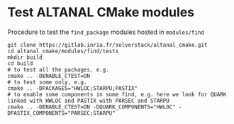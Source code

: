 Test ALTANAL CMake modules
========================

Procedure to test the `find_package` modules hosted in `modules/find`

```
git clone https://gitlab.inria.fr/solverstack/altanal_cmake.git
cd altanal_cmake/modules/find/tests
mkdir build
cd build
# to test all the packages, e.g.
cmake .. -DENABLE_CTEST=ON
# to test some only, e.g.
cmake .. -DPACKAGES="HWLOC;STARPU;PASTIX"
# to enable some components in some find, e.g. here we look for QUARK linked with HWLOC and PASTIX with PARSEC and STARPU
cmake .. -DENABLE_CTEST=ON -DQUARK_COMPONENTS="HWLOC" -DPASTIX_COMPONENTS="PARSEC;STARPU"
```
